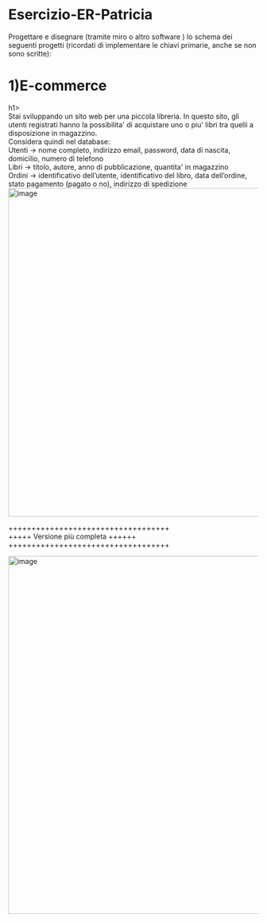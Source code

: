 # Esercizio-ER-Patricia
Progettare e disegnare (tramite miro o altro software ) lo schema dei seguenti progetti (ricordati di implementare le chiavi primarie, anche se non sono scritte): <br>
<h1> 1)E-commerce </h1>h1> <br>
Stai sviluppando un sito web per una piccola libreria. In questo sito, gli utenti registrati hanno la possibilita' di acquistare uno o piu' libri tra quelli a disposizione in magazzino.<br>
Considera quindi nel database:<br>
Utenti → nome completo, indirizzo email, password, data di nascita, domicilio, numero di telefono<br>
Libri → titolo, autore, anno di pubblicazione, quantita' in magazzino<br>
Ordini → identificativo dell’utente, identificativo del libro, data dell’ordine, stato pagamento (pagato o no), indirizzo di spedizione<br>


<img width="1191" height="661" alt="image" src="https://github.com/user-attachments/assets/30058d26-0b07-4c83-b814-a6183e6c1469" />

+++++++++++++++++++++++++++++++++++ <br>
+++++  Versione più completa ++++++ <br>
+++++++++++++++++++++++++++++++++++ <br>


<img width="1392" height="720" alt="image" src="https://github.com/user-attachments/assets/ad02e86e-02e7-4931-9f5d-723af401fb5d" />

